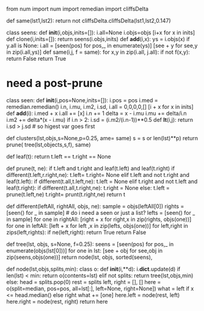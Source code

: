 from num import num
import remedian
import cliffsDelta

def same(lst1,lst2):
  return not cliffsDelta.cliffsDelta(lst1,lst2,0.147)

class seens:
  def __init__(i,objs,inits=[]):
    i.all=None
    i.objs=objs
    [i+x for x in inits]
  def clone(i,inits=[]):
    return seens(i.objs,inits)
  def __add__(i,x):
    ys = i.objs(x)
    if y.all is None:
      i.all = [seen(pos) for pos,_ in enumerate(ys)]
    [see + y for see,y in zip(i.all,ys)]
  def same(i,j, f = same):
    for x,y in zip(i.all, j.all):
      if not f(x,y):
        return False
    return True

# need a post-prune
class seen:
  def __init__(i,pos=None,inits=[]):
    i.pos = pos
    i.med = remedian.remedian()
    i.n, i.mu, i.m2, i.sd, i.all = 0,0,0,0,[]
    [i + x for x in inits]
  def __add__(i):
    i.med + x
    i.all += [x]
    i.n  += 1
    delta = x - i.mu
    i.mu += delta/i.n
    i.m2 += delta*(x - i.mu)
    if i.n > 2:
      i.sd = (i.m2/(i.n-1))**0.5
  def __lt__(i,j):
    return i.sd > j.sd # so higest var goes first

def clusters(lst,objs,s=None,p=0.25, ame= same)
  s = s or len(lst)**p)
  return prune(
            tree(lst,objects,s,f),
            same)

def leaf(t): 
  return t.left == t.right == None

def prune(t, ne):
  if t.left and t.right and leaf(t.left) and leaf(t.right)
    if different(t.left,r.right,ne):
      t.left= t.right= None
  elif t.left and not t.right and leaf(t.left):
    if different(t.all,t.left,ne):
      t.left = None
  elif t.right and not t.left and leaf(t.right):
    if different(t.all,t.right,ne):
      t.right = None
  else:
    t.left = prune(t.left,ne)
    t.right= prunt(t.right,ne)
  return t

def different(leftAll, rightAll, objs, ne):
  sample = objs(leftAll[0])
  rights = [seen() for _ in sample] # do i need a seen or just a list?
  lefts  = [seen() for _ in sample]
  for one in rightAll:
    [right + x for right,x in zip(rights, objs(one))]
  for one in leftAll:
    [left  + x for left ,x in zip(lefts,  objs(one))]
  for left,right in zips(left,rights): 
    if ne(left,right):
      return True
  return False
 
def tree(lst, objs,  s=None, f=0.25):
  seens  =  [seen(pos) for pos,_ in  enumerate(objs(lst[0]))]
  for one in lst:
    [see + obj for see,obj in zip(seens,objs(one))]
  return node(lst, objs, 
                 sorted(seens), 

def node(lst,objs,splits,min):
  class o:
    def __init__(i,**d): i.__dict__.update(d)
  if len(lst) < min: 
    return o(contents=lst)
  elif not splits: 
    return tree(lst,objs,min)
  else:
    head = splits.pop(0) 
    rest = splits
    left, right = [], []
    here =  o(split=median, pos=pos, all=lst[:], left=None, right=None])
       what  = left if x <= head.median() else right
       what += [one]
    here.left  = node(rest, left)
    here.right = node(rest, right)
    return here

```


